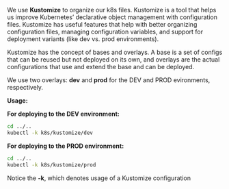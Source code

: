 We use **Kustomize** to organize our k8s files.
Kustomize is a tool that helps us improve Kubernetes’ declarative object management with configuration files.
Kustomize has useful features that help with better organizing configuration files, managing
configuration variables, and support for deployment variants (like dev vs. prod environments).

Kustomize has the concept of bases and overlays. A base is a set of configs that can be reused
but not deployed on its own, and overlays are the actual configurations that use and extend the base and can be deployed.

We use two overlays: **dev** and **prod** for the DEV and PROD evironments, respectively.

**Usage:**

**For deploying to the DEV environment:**
```sh
cd ../..
kubectl -k k8s/kustomize/dev
```

**For deploying to the PROD environment:**
```sh
cd ../..
kubectl -k k8s/kustomize/prod
```

Notice the **-k**, which denotes usage of a Kustomize configuration
